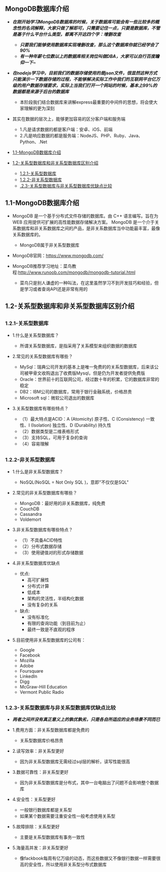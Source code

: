 ## MongoDB数据库介绍

* ***在刚开始学习MongoDB数据库的时候，关于数据库可能会有一些比较多的概念性的名词解释，大家只做了解即可，只需要记住一点，只要是数据库，不管是基于什么平台什么类型，都离不开这四个字：增删改查***
    * ***只要我们能够使用数据库实现增删改查，那么这个数据库你就已经学会了90%***
    * ***有一种年薪七位数以上的数据库相关岗位叫做DBA，大家可以自行百度瞻仰一下~***

* ***在nodejs学习中，目前我们的数据存储使用的是json文件，很显然这种方式只能演示一下数据存储的过程，不能够解决实际工作中我们的互联网平台亿万级的用户数据存储要求，实际上当我们打开一个网站的时候，基本上99%的数据都是来源于后台的数据库***
    * 本阶段我们结合数据库来讲解express最重要的中间件的思想，将会使大家理解的更为深刻

* 其实在数据的层次上，能够更加容易的区分客户端和服务端
    * 1.凡是请求数据的都是客户端：安卓、iOS、前端
    * 2.凡是响应数据的都是服务端：NodeJS、PHP、Ruby、Java、Python、.Net

* [1.1-MongoDB数据库介绍](#1.1)
* [1.2-关系型数据库和非关系型数据库区别介绍](#1.2)
    * [1.2.1-关系型数据库](#1.2.1)
    * [1.2.2-非关系型数据库](#1.2.2)
    * [.2.3-关系型数据库与非关系型数据库优缺点比较](#1.2.3)

## <h2 id=1.1>1.1-MongoDB数据库介绍</h2>

* MongoDB 是一个基于分布式文件存储的数据库。由 C++ 语言编写。旨在为 WEB 应用提供可扩展的高性能数据存储解决方案。
MongoDB 是一个介于关系数据库和非关系数据库之间的产品，是非关系数据库当中功能最丰富，最像关系数据库的。
    * MongoDB属于非关系型数据库

* MongoDB官网：<https://www.mongodb.com/>
* MongoDB推荐学习地址：菜鸟教程:<http://www.runoob.com/mongodb/mongodb-tutorial.html>
    * 菜鸟只是别人谦虚的一种叫法，在这里虽然学习不到开发技巧和经验，但是学习或者查询API还是非常有用的

## <h2 id=1.2>1.2-关系型数据库和非关系型数据库区别介绍</h2>

## <h3 id=1.2.1>1.2.1-关系型数据库</h3>

* 1.什么是关系型数据库？
    * 所谓关系型数据库，是指采用了关系模型来组织数据的数据库

* 2.常见的关系型数据库有哪些？
    * MySql：瑞典公司开发的基本上是唯一免费的的关系型数据库，后来该公司被甲骨文收购退出了收费版Mysql，但是仍为开发者提供免费版
    * Oracle：世界前十的互联网公司，经过数十年的积累，它的数据库非常的稳定
    * DB2：IBM公司的数据库，常用于银行金融系统，价格昂贵
    * Microsoft sql：微软公司退出的数据库

* 3.关系型数据库有哪些特点？
    * （1）最大特点是ACID：A (Atomicity) 原子性、C (Consistency) 一致性、I (Isolation) 独立性、D (Durability) 持久性
    * （2）数据类型是二维表格形式
    * （3）支持SQL，可用于复杂的查询
    * （4）容易理解

## <h3 id=1.2.2>1.2.2-非关系型数据库</h3>

* 1.什么是非关系型数据库？
    * NoSQL(NoSQL = Not Only SQL )，意即"不仅仅是SQL"

* 2.常见的非关系型数据库有哪些？ 
    * MongoDB：最好用的非关系数据库，纯免费
    * CouchDB
    * Cassandra 
    * Voldemort

* 3.非关系型数据库有哪些特点？
    * （1）不具备ACID特性
    * （2）分布式数据存储
    * （3）使用键值对的形式存储数据

* 4.非关系型数据库优缺点
    * 优点:
        * 高可扩展性
        * 分布式计算
        * 低成本
        * 架构的灵活性，半结构化数据
        * 没有复杂的关系
    * 缺点:
        * 没有标准化
        * 有限的查询功能（到目前为止）
        * 最终一致是不直观的程序

* 5.目前使用非关系型数据库的公司有：
    * Google
    * Facebook
    * Mozilla
    * Adobe
    * Foursquare
    * LinkedIn
    * Digg
    * McGraw-Hill Education
    * Vermont Public Radio

## <h3 id=1.2.3>1.2.3-关系型数据库与非关系型数据库优缺点比较</h3>

* ***两者之间并没有真正意义上的孰优孰劣，只是各自所适应的业务场景不同而已***

* 1.费用方面：非关系型数据库都是免费的
    * 关系型数据库价格昂贵

* 2.读写效率：非关系型更好
    * 因为非关系型数据库无需经过sql层的解析，读写性能很高

* 3.数据可靠性：非关系型更好
    * 因为非关系型数据库是分布式，其中一台电脑出了问题不会影响整个数据库

* 4.安全性：关系型更好
    * 一般银行数据库都是关系型
    * 如果某个数据需要注重安全性一般考虑使用关系型

* 5.故障排除：关系型更好
    * 主要是关系型数据库有事务一致性

* 5.海量高并发：非关系型更好
    * 像fackbook每周有亿万级的动态，而这些数据又不像银行数据一样需要很高的安全性，所以使用非关系型分布式数据库


